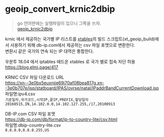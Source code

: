 # geoip_convert_krnic2dbip
  
  
> go 언어판에는 실행파일이 있으니 그쪽을 쓰자.  
> [geoip_krnic2dbip](https://github.com/elmitash/geoip_krnic2dbip)
  
  
krnic 에서 제공하는 국가별 IP 리스트를 [xtables](https://sourceforge.net/p/xtables-addons/xtables-addons/ci/master/tree/geoip/)의 빌드 스크립트(xt_geoip_build)에서 사용하기 위해 db-ip.com에서 제공하는 csv 파일 포맷으로 변환한다.  
변환시 같은 국가의 연속 되는 IP 대역은 통합한다.  

우분투 18.04 에서 iptables 애드온 xtables 로 국가 별로 접속 차단 허용  
https://blog.elmi.page/417  

KRNIC CSV 파일 다운로드 URL  
https://xn--3e0bx5euxnjje69i70af08bea817g.xn--3e0b707e/jsp/statboard/IPAS/ovrse/natal/IPaddrBandCurrentDownload.jsp  
파일명:ipv4.csv  
`기준일자,국가코드,시작IP,끝IP,PREFIX,할당일자`  
`20160515,IN,14.102.0.0,14.102.127.255,/17,20100913`  

DB-IP.com CSV 파일 포맷  
https://db-ip.com/db/format/ip-to-country-lite/csv.html  
파일명:dbip-country-lite.csv  
`8.8.8.0,8.8.8.255,US`  
  
